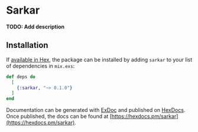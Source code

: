 # Sarkar

**TODO: Add description**

## Installation

If [available in Hex](https://hex.pm/docs/publish), the package can be installed
by adding `sarkar` to your list of dependencies in `mix.exs`:

```elixir
def deps do
  [
    {:sarkar, "~> 0.1.0"}
  ]
end
```

Documentation can be generated with [ExDoc](https://github.com/elixir-lang/ex_doc)
and published on [HexDocs](https://hexdocs.pm). Once published, the docs can
be found at [https://hexdocs.pm/sarkar](https://hexdocs.pm/sarkar).

